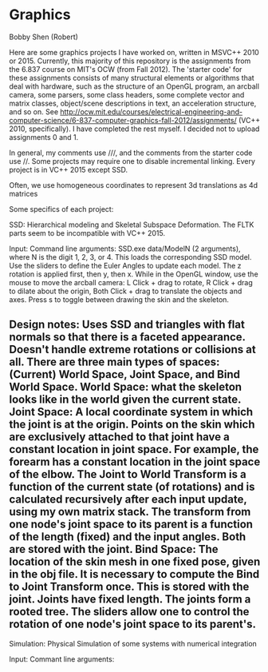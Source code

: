 # Graphics

Bobby Shen (Robert)

Here are some graphics projects I have worked on, written in MSVC++ 2010 or 2015. Currently, this majority of this repository is the assignments from the 6.837 course on MIT's OCW (from Fall 2012). The 'starter code' for these assignments consists of many structural elements or algorithms that deal with hardware, such as the structure of an OpenGL program, an arcball camera, some parsers, some class headers, some complete vector and matrix classes, object/scene descriptions in text, an acceleration structure, and so on. See http://ocw.mit.edu/courses/electrical-engineering-and-computer-science/6-837-computer-graphics-fall-2012/assignments/ (VC++ 2010, specifically). I have completed the rest myself. I decided not to upload assignments 0 and 1.

In general, my comments use ///, and the comments from the starter code use //. Some projects may require one to disable incremental linking. Every project is in VC++ 2015 except SSD.

Often, we use homogeneous coordinates to represent 3d translations as 4d matrices

Some specifics of each project:

SSD: Hierarchical modeling and Skeletal Subspace Deformation. The FLTK parts seem to be incompatible with VC++ 2015.

Input: Command line arguments: SSD.exe data/ModelN (2 arguments), where N is the digit 1, 2, 3, or 4. This loads the corresponding SSD model. 
Use the sliders to define the Euler Angles to update each model. The z rotation is applied first, then y, then x. 
While in the OpenGL window, use the mouse to move the arcball camera: L Click + drag to rotate, R Click + drag to dilate about the origin, Both Click + drag to translate the objects and axes. Press s to toggle between drawing the skin and the skeleton.

Design notes: Uses SSD and triangles with flat normals so that there is a faceted appearance. Doesn't handle extreme rotations or collisions at all.
There are three main types of spaces: (Current) World Space, Joint Space, and Bind World Space. 
World Space: what the skeleton looks like in the world given the current state. 
Joint Space: A local coordinate system in which the joint is at the origin. Points on the skin which are exclusively attached to that joint have a constant location in joint space. For example, the forearm has a constant location in the joint space of the elbow. The Joint to World Transform is a function of the current state (of rotations) and is calculated recursively after each input update, using my own matrix stack. The transform from one node's joint space to its parent is a function of the length (fixed) and the input angles. Both are stored with the joint.
Bind Space: The location of the skin mesh in one fixed pose, given in the obj file. It is necessary to compute the Bind to Joint Transform once. This is stored with the joint.
Joints have fixed length. The joints form a rooted tree. The sliders allow one to control the rotation of one node's joint space to its parent's. 
-----------------------

Simulation: Physical Simulation of some systems with numerical integration

Input: Commant line arguments: 
